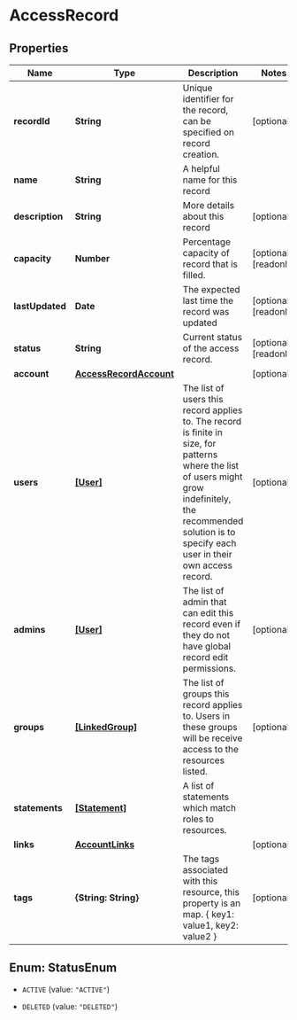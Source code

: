 # AccessRecord

## Properties

Name | Type | Description | Notes
------------ | ------------- | ------------- | -------------
**recordId** | **String** | Unique identifier for the record, can be specified on record creation. | [optional] 
**name** | **String** | A helpful name for this record | 
**description** | **String** | More details about this record | [optional] 
**capacity** | **Number** | Percentage capacity of record that is filled. | [optional] [readonly] 
**lastUpdated** | **Date** | The expected last time the record was updated | [optional] [readonly] 
**status** | **String** | Current status of the access record. | [optional] [readonly] 
**account** | [**AccessRecordAccount**](AccessRecordAccount.md) |  | [optional] 
**users** | [**[User]**](User.md) | The list of users this record applies to. The record is finite in size, for patterns where the list of users might grow indefinitely, the recommended solution is to specify each user in their own access record. | [optional] 
**admins** | [**[User]**](User.md) | The list of admin that can edit this record even if they do not have global record edit permissions. | [optional] 
**groups** | [**[LinkedGroup]**](LinkedGroup.md) | The list of groups this record applies to. Users in these groups will be receive access to the resources listed. | [optional] 
**statements** | [**[Statement]**](Statement.md) | A list of statements which match roles to resources. | 
**links** | [**AccountLinks**](AccountLinks.md) |  | [optional] 
**tags** | **{String: String}** | The tags associated with this resource, this property is an map. { key1: value1, key2: value2 } | [optional] 



## Enum: StatusEnum


* `ACTIVE` (value: `"ACTIVE"`)

* `DELETED` (value: `"DELETED"`)




